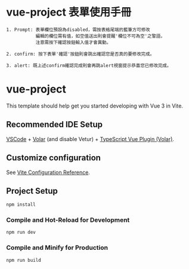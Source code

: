 # vue-project 表單使用手冊
```
1. Prompt: 表單欄位預設為disabled，需按表格尾端的藍筆方可修改
           編輯的欄位需有值，如空值送出則會提醒'欄位不可為空'之警語，
           注意需按下確認按鈕輸入值才會異動。

2. confirm: 按下表單'確認'按鈕則會跳出確認您是否真的要修改完成。

3. alert: 既上述confirm確認完成則會再跳alert視窗提示恭喜您已修改完成。
```

# vue-project

This template should help get you started developing with Vue 3 in Vite.

## Recommended IDE Setup

[VSCode](https://code.visualstudio.com/) + [Volar](https://marketplace.visualstudio.com/items?itemName=Vue.volar) (and disable Vetur) + [TypeScript Vue Plugin (Volar)](https://marketplace.visualstudio.com/items?itemName=Vue.vscode-typescript-vue-plugin).

## Customize configuration

See [Vite Configuration Reference](https://vitejs.dev/config/).

## Project Setup

```sh
npm install
```

### Compile and Hot-Reload for Development

```sh
npm run dev
```

### Compile and Minify for Production

```sh
npm run build
```

